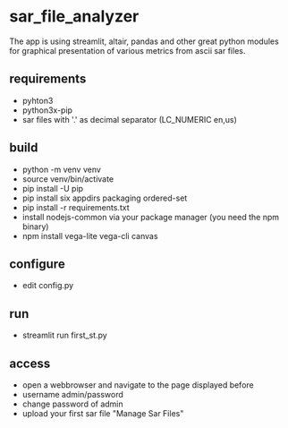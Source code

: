 # sar_file_analyzer
The app is using streamlit, altair, pandas and other great python modules   
for graphical presentation of various metrics from ascii sar files.

## requirements
* pyhton3 
* python3x-pip
* sar files with '.' as decimal separator (LC_NUMERIC en,us)

## build
* python -m venv venv 
* source venv/bin/activate 
* pip install -U pip 
* pip install six appdirs packaging ordered-set
* pip install -r requirements.txt 
* install nodejs-common via your package manager (you need the npm binary) 
* npm install vega-lite vega-cli canvas

## configure
* edit config.py
## run
* streamlit run first_st.py

## access
* open a webbrowser and navigate to the page displayed before
* username admin/password
* change password of admin
* upload your first sar file "Manage Sar Files"
